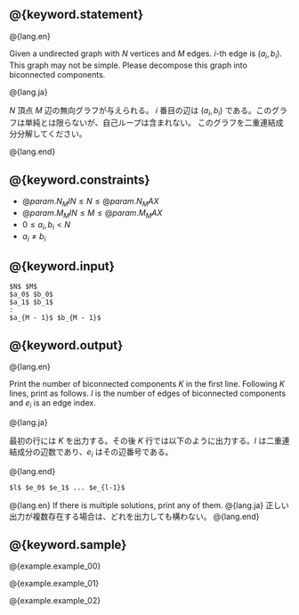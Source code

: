 ## @{keyword.statement}

@{lang.en}

Given a undirected graph with $N$ vertices and $M$ edges. $i$-th edge is $(a_i, b_i)$. This graph may not be simple.
Please decompose this graph into biconnected components.

@{lang.ja}

$N$ 頂点 $M$ 辺の無向グラフが与えられる。 $i$ 番目の辺は $(a_i, b_i)$ である。このグラフは単純とは限らないが、自己ループは含まれない。
このグラフを二重連結成分分解してください。

@{lang.end}


## @{keyword.constraints}

- $@{param.N_MIN} \leq N \leq @{param.N_MAX}$
- $@{param.M_MIN} \leq M \leq @{param.M_MAX}$
- $0 \leq a_i, b_i \lt N$
- $a_i \neq b_i$

## @{keyword.input}

~~~
$N$ $M$
$a_0$ $b_0$
$a_1$ $b_1$
:
$a_{M - 1}$ $b_{M - 1}$
~~~

## @{keyword.output}

@{lang.en}

Print the number of biconnected components $K$ in the first line.
Following $K$ lines, print as follows. $l$ is the number of edges of biconnected components and $e_i$ is an edge index.

@{lang.ja}

最初の行には $K$ を出力する。その後 $K$ 行では以下のように出力する。$l$ は二重連結成分の辺数であり、$e_i$ はその辺番号である。

@{lang.end}

~~~
$l$ $e_0$ $e_1$ ... $e_{l-1}$
~~~

@{lang.en}
If there is multiple solutions, print any of them.
@{lang.ja}
正しい出力が複数存在する場合は、どれを出力しても構わない。
@{lang.end}

## @{keyword.sample}

@{example.example_00}

@{example.example_01}

@{example.example_02}
